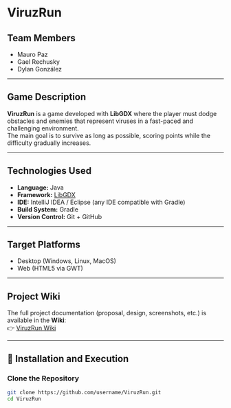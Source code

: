 # ViruzRun

## Team Members
- Mauro Paz  
- Gael Rechusky  
- Dylan González  

---

## Game Description
**ViruzRun** is a game developed with **LibGDX** where the player must dodge obstacles and enemies that represent viruses in a fast-paced and challenging environment.  
The main goal is to survive as long as possible, scoring points while the difficulty gradually increases.  

---

## Technologies Used
- **Language:** Java  
- **Framework:** [LibGDX](https://libgdx.com/)  
- **IDE:** IntelliJ IDEA / Eclipse (any IDE compatible with Gradle)  
- **Build System:** Gradle  
- **Version Control:** Git + GitHub  

---

## Target Platforms
- Desktop (Windows, Linux, MacOS)  
- Web (HTML5 via GWT)  

---

## Project Wiki
The full project documentation (proposal, design, screenshots, etc.) is available in the **Wiki**:  
👉 [ViruzRun Wiki]([URL_TO_YOUR_WIKI](https://github.com/PazMauro/ViruzRun/wiki))

---

## 🚀 Installation and Execution

### Clone the Repository
```bash
git clone https://github.com/username/ViruzRun.git
cd ViruzRun

